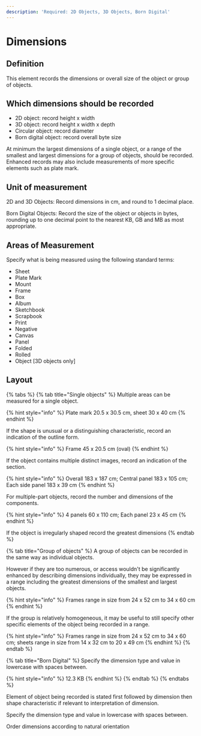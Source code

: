 ```yaml
---
description: 'Required: 2D Objects, 3D Objects, Born Digital'
---
```


# Dimensions

## Definition

This element records the dimensions or overall size of the object or group of objects. 

## Which dimensions should be recorded

* 2D object: record height x width
* 3D object: record height x width x depth
* Circular object: record diameter
* Born digital object: record overall byte size

At minimum the largest dimensions of a single object, or a range of the smallest and largest dimensions for a group of objects, should be recorded. Enhanced records may also include measurements of more specific elements such as plate mark.

## Unit of measurement

2D and 3D Objects: Record dimensions in cm, and round to 1 decimal place.

Born Digital Objects: Record the size of the object or objects in bytes, rounding up to one decimal point to the nearest KB, GB and MB as most appropriate.

## Areas of Measurement

Specify what is being measured using the following standard terms:

* Sheet 
* Plate Mark
* Mount 
* Frame 
* Box
* Album
* Sketchbook
* Scrapbook
* Print
* Negative 
* Canvas
* Panel
* Folded 
* Rolled
* Object \[3D objects only\]

## Layout

{% tabs %}
{% tab title="Single objects" %}
Multiple areas can be measured for a single object.

{% hint style="info" %}
Plate mark 20.5 x 30.5 cm, sheet 30 x 40 cm
{% endhint %}

If the shape is unusual or a distinguishing characteristic, record an indication of the outline form.

{% hint style="info" %}
Frame 45 x 20.5 cm \(oval\)
{% endhint %}

If the object contains multiple distinct images, record an indication of the section.

{% hint style="info" %}
Overall 183 x 187 cm; Central panel 183 x 105 cm; Each side panel 183 x 39 cm
{% endhint %}

For multiple-part objects, record the number and dimensions of the components.

{% hint style="info" %}
4 panels 60 x 110 cm; Each panel 23 x 45 cm
{% endhint %}

If the object is irregularly shaped record the greatest dimensions
{% endtab %}

{% tab title="Group of objects" %}
A group of objects can be recorded in the same way as individual objects.

However if they are too numerous, or access wouldn't be significantly enhanced by describing dimensions individually, they may be expressed in a range including the greatest dimensions of the smallest and largest objects. 

{% hint style="info" %}
Frames range in size from 24 x 52 cm to 34 x 60 cm
{% endhint %}

If the group is relatively homogeneous, it may be useful to still specify other specific elements of the object being recorded in a range. 

{% hint style="info" %}
Frames range in size from 24 x 52 cm to 34 x 60 cm; sheets range in size from 14 x 32 cm to 20 x 49 cm
{% endhint %}
{% endtab %}

{% tab title="Born Digital" %}
Specify the dimension type and value in lowercase with spaces between.

{% hint style="info" %}
12.3 KB
{% endhint %}
{% endtab %}
{% endtabs %}

Element of object being recorded is stated first followed by dimension then shape characteristic if relevant to interpretation of dimension.

Specify the dimension type and value in lowercase with spaces between.

Order dimensions according to natural orientation

